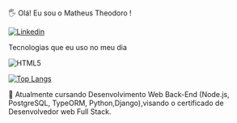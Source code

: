 🖐️ Olá! Eu sou o Matheus Theodoro !

[![Linkedin](https://img.shields.io/badge/LinkedIn-0077B5?style=for-the-badge&logo=linkedin&logoColor=white)](https://www.linkedin.com/in/matheus-theodoro-0aab6b241/)

Tecnologias que eu uso no meu dia

<div>
  <img align="center" alt='HTML5' src='https://img.shields.io/badge/HTML5-E34F26?style=for-the-badge&logo=html5&logoColor=white'
</div>

[![Top Langs](https://github-readme-stats.vercel.app/api/top-langs/?username=Matheustdl&layout=donut&theme=radical)](https://github.com/Matheustdl/github-readme-stats)

🌱 Atualmente cursando Desenvolvimento Web Back-End (Node.js, PostgreSQL, TypeORM, Python,Django),visando o certificado de Desenvolvedor web Full Stack.


